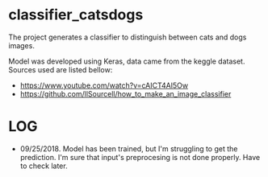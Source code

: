 # classifier_catsdogs

The project generates a classifier to distinguish
between cats and dogs images.

Model was developed using Keras, data came from
the keggle dataset. Sources used are listed bellow:
* https://www.youtube.com/watch?v=cAICT4Al5Ow
* https://github.com/llSourcell/how_to_make_an_image_classifier 

# LOG
* 09/25/2018. Model has been trained, but I'm struggling to get the prediction.
I'm sure that input's preprocesing is not done properly. Have to check later.



